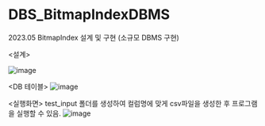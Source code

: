 # DBS_BitmapIndexDBMS
2023.05 BitmapIndex 설계 및 구현 (소규모 DBMS 구현)

<설계>

![image](https://github.com/YejiGong/SE_BridgeGame/assets/87148580/23412eda-23e2-4d83-9505-d8ee9401781d.png)

<DB 테이블>
![image](https://github.com/YejiGong/SE_BridgeGame/assets/87148580/979f1577-0977-4ad1-80e5-52330251a046.png)
  
<실행화면>
test_input 폴더를 생성하여 컬럼명에 맞게 csv파일을 생성한 후 프로그램을 실행할 수 있음.
![image](https://github.com/YejiGong/SE_BridgeGame/assets/87148580/7888ac61-6c13-44d4-a0b9-f27b2ac014d1.png)

